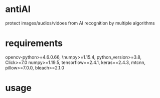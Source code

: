 # antiAI
protect images/audios/vidoes from AI recognition by multiple algorithms
# requirements
opencv-python>=4.6.0.66, \\numpy>=1.15.4, python_version>=3.8, Click>=7.0 numpy>=1.19.5, tensorflow==2.4.1, keras==2.4.3, mtcnn, pillow>=7.0.0, bleach>=2.1.0
# usage
